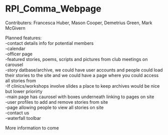 # RPI_Comma_Webpage


Contributers: Francesca Huber, Mason Cooper, Demetrius Green, Mark McGivern


Planned features: <br>
  -contact details info for potential members<br>
  -calendar<br>
  -officer page<br>
  -featured stories, poems, scripts and pictures from club meetings on carousel <br>
  -story datbase/archive, we could have user accounts and people could load their stories to the site and we could have a page where you could access all stories from<br>
  -If clinics/workshops involve slides a place to keep archives would be nice but lower priorirty<br>
  -main page has caurosel with boxes underneath linking to pages on site<br>
  -user profiles to add and remove stories from site<br>
  -page allowing people to view all stories on site<br>
  -contact us<br>
  -waterfall toolbar<br>

More information to come
